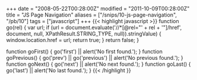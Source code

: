 +++
date = "2008-05-22T00:28:00Z"
modified = "2011-10-09T00:28:00Z"
title = "JS Page Navigation"
aliases = ["/snips/10-js-page-navigation", "/pb/10"]
tags = ["javascript"]
+++
{{< highlight javascript >}}
function go(rel) {
    var url;
    if (url = document.evaluate('//*[@rel="' + rel + '"]/href', document, null, XPathResult.STRING_TYPE, null)).stringValue) {
        window.location.href = url;
        return true;
    }
    return false;
}

function goFirst() {
    go('first') || alert('No first found.');
}
function goPrevious() {
    go('prev') || go('previous') || alert('No previous found.');
}
function goNext() {
    go('next') || alert('No next found.');
}
function goLast() {
    go('last') || alert('No last found.');
}
{{< /highlight }}
